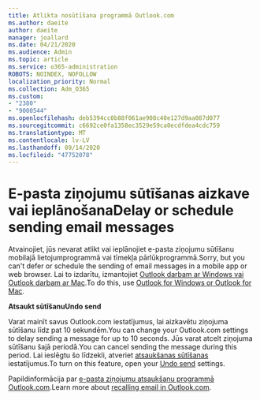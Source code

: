 ```yaml
---
title: Atlikta nosūtīšana programmā Outlook.com
ms.author: daeite
author: daeite
manager: joallard
ms.date: 04/21/2020
ms.audience: Admin
ms.topic: article
ms.service: o365-administration
ROBOTS: NOINDEX, NOFOLLOW
localization_priority: Normal
ms.collection: Adm_O365
ms.custom:
- "2380"
- "9000544"
ms.openlocfilehash: deb5394cc0b88f061ae908c40e127d9aa087d077
ms.sourcegitcommit: c6692ce0fa1358ec3529e59ca0ecdfdea4cdc759
ms.translationtype: MT
ms.contentlocale: lv-LV
ms.lasthandoff: 09/14/2020
ms.locfileid: "47752078"
---
```

# <a name="delay-or-schedule-sending-email-messages"></a><span data-ttu-id="ef8b3-102">E-pasta ziņojumu sūtīšanas aizkave vai ieplānošana</span><span class="sxs-lookup"><span data-stu-id="ef8b3-102">Delay or schedule sending email messages</span></span>

<span data-ttu-id="ef8b3-103">Atvainojiet, jūs nevarat atlikt vai ieplānojiet e-pasta ziņojumu sūtīšanu mobilajā lietojumprogrammā vai tīmekļa pārlūkprogrammā.</span><span class="sxs-lookup"><span data-stu-id="ef8b3-103">Sorry, but you can't defer or schedule the sending of email messages in a mobile app or web browser.</span></span> <span data-ttu-id="ef8b3-104">Lai to izdarītu, izmantojiet [Outlook darbam ar Windows vai Outlook darbam ar Mac](https://products.office.com/outlook/email-and-calendar-software-microsoft-outlook).</span><span class="sxs-lookup"><span data-stu-id="ef8b3-104">To do this, use [Outlook for Windows or Outlook for Mac](https://products.office.com/outlook/email-and-calendar-software-microsoft-outlook).</span></span>

<span data-ttu-id="ef8b3-105">**Atsaukt sūtīšanu**</span><span class="sxs-lookup"><span data-stu-id="ef8b3-105">**Undo send**</span></span>

<span data-ttu-id="ef8b3-106">Varat mainīt savus Outlook.com iestatījumus, lai aizkavētu ziņojuma sūtīšanu līdz pat 10 sekundēm.</span><span class="sxs-lookup"><span data-stu-id="ef8b3-106">You can change your Outlook.com settings to delay sending a message for up to 10 seconds.</span></span> <span data-ttu-id="ef8b3-107">Jūs varat atcelt ziņojuma sūtīšanu šajā periodā.</span><span class="sxs-lookup"><span data-stu-id="ef8b3-107">You can cancel sending the message during this period.</span></span> <span data-ttu-id="ef8b3-108">Lai ieslēgtu šo līdzekli, atveriet [atsaukšanas sūtīšanas](https://outlook.live.com/mail/options/mail/messageContent/undoSend) iestatījumus.</span><span class="sxs-lookup"><span data-stu-id="ef8b3-108">To turn on this feature, open your [Undo send](https://outlook.live.com/mail/options/mail/messageContent/undoSend) settings.</span></span>

<span data-ttu-id="ef8b3-109">Papildinformācija par [e-pasta ziņojumu atsaukšanu programmā Outlook.com](https://support.office.com/article/c069ddde-5282-4085-8f4c-d7b133324f8a?wt.mc_id=Office_Outlook_com_Alchemy).</span><span class="sxs-lookup"><span data-stu-id="ef8b3-109">Learn more about [recalling email in Outlook.com](https://support.office.com/article/c069ddde-5282-4085-8f4c-d7b133324f8a?wt.mc_id=Office_Outlook_com_Alchemy).</span></span>
